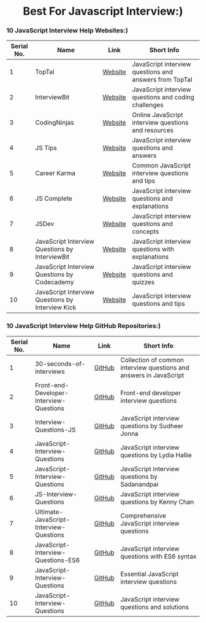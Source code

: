 <h1 align="center">Best For Javascript Interview:)</h1>

### 10 JavaScript Interview Help Websites:)

| Serial No. | Name                                               | Link                                                   | Short Info                                              |
|------------|----------------------------------------------------|--------------------------------------------------------|---------------------------------------------------------|
| 1          | TopTal                                             | [Website](https://www.toptal.com/javascript/interview-questions) | JavaScript interview questions and answers from TopTal |
| 2          | InterviewBit                                       | [Website](https://www.interviewbit.com/javascript-interview-questions/) | JavaScript interview questions and coding challenges    |
| 3          | CodingNinjas                                       | [Website](https://www.codingninjas.com/courses/onlline-interview-questions-for-javascript) | Online JavaScript interview questions and resources   |
| 4          | JS Tips                                            | [Website](https://www.jstips.co/en/js/javascript-interview-questions-and-answers/) | JavaScript interview questions and answers              |
| 5          | Career Karma                                       | [Website](https://careerkarma.com/blog/javascript-interview-questions/) | Common JavaScript interview questions and tips          |
| 6          | JS Complete                                        | [Website](https://www.jscomplete.com/learn/interview-questions/javascript) | JavaScript interview questions and explanations         |
| 7          | JSDev                                              | [Website](https://www.jsdev.org/interview-javascript-questions) | JavaScript interview questions and concepts             |
| 8          | JavaScript Interview Questions by InterviewBit     | [Website](https://www.interviewbit.com/javascript-interview-questions/) | JavaScript interview questions with explanations        |
| 9          | JavaScript Interview Questions by Codecademy       | [Website](https://www.codecademy.com/catalog/language/javascript) | JavaScript interview questions and quizzes              |
| 10         | JavaScript Interview Questions by Interview Kick   | [Website](https://www.interviewkickstart.com/javascript-interview-questions/) | JavaScript interview questions and tips                |

### 10 JavaScript Interview Help GitHub Repositories:)

| Serial No. | Name                                               | Link                                                   | Short Info                                              |
|------------|----------------------------------------------------|--------------------------------------------------------|---------------------------------------------------------|
| 1          | 30-seconds-of-interviews                           | [GitHub](https://github.com/30-seconds/30-seconds-of-interviews) | Collection of common interview questions and answers in JavaScript |
| 2          | Front-end-Developer-Interview-Questions            | [GitHub](https://github.com/h5bp/Front-end-Developer-Interview-Questions) | Front-end developer interview questions                |
| 3          | Interview-Questions-JS                             | [GitHub](https://github.com/sudheerj/javascript-interview-questions) | JavaScript interview questions by Sudheer Jonna         |
| 4          | JavaScript-Interview-Questions                     | [GitHub](https://github.com/lydiahallie/javascript-questions) | JavaScript interview questions by Lydia Hallie          |
| 5          | JavaScript-Interview-Questions                     | [GitHub](https://github.com/sadanandpai/javascript-interview-questions) | JavaScript interview questions by Sadanandpai          |
| 6          | JS-Interview-Questions                             | [GitHub](https://github.com/kennymkchan/interview-questions-in-javascript) | JavaScript interview questions by Kenny Chan           |
| 7          | Ultimate-JavaScript-Interview-Questions            | [GitHub](https://github.com/udayakumarvdm/Ultimate-JavaScript-Interview-Questions) | Comprehensive JavaScript interview questions          |
| 8          | JavaScript-Interview-Questions-ES6                 | [GitHub](https://github.com/khan4019/javascript-Interview-Questions) | JavaScript interview questions with ES6 syntax         |
| 9          | JavaScript-Interview-Questions                     | [GitHub](https://github.com/ganqqwerty/123-Essential-JavaScript-Interview-Questions) | Essential JavaScript interview questions              |
| 10         | JavaScript-Interview-Questions                     | [GitHub](https://github.com/learning-zone/javascript-interview-questions) | JavaScript interview questions and solutions           |
